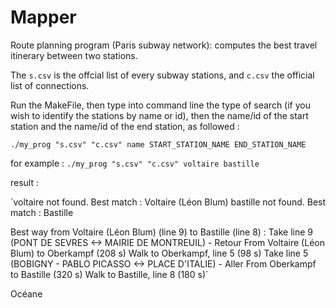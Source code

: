 # Mapper
Route planning program (Paris subway network): computes the best travel itinerary between two stations. 

The `s.csv` is the offcial list of every subway stations, and `c.csv` the official list of connections.

Run the MakeFile, then type into command line the type of search (if you wish to identify the stations by name or id), then the name/id of the start station and the name/id of the end station, as followed :

`./my_prog "s.csv" "c.csv" name START_STATION_NAME END_STATION_NAME` 

for example : `./my_prog "s.csv" "c.csv" voltaire bastille`


result :

`voltaire not found. Best match : Voltaire (Léon Blum)
bastille not found. Best match : Bastille

Best way from Voltaire (Léon Blum) (line 9) to Bastille (line 8) : 
Take line 9 (PONT DE SEVRES <-> MAIRIE DE MONTREUIL) - Retour
From Voltaire (Léon Blum) to Oberkampf (208 s)
Walk to Oberkampf, line 5 (98 s)
Take line 5 (BOBIGNY - PABLO PICASSO <-> PLACE D'ITALIE) - Aller
From Oberkampf to Bastille (320 s)
Walk to Bastille, line 8 (180 s)`


Océane
